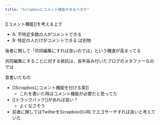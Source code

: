 ```yaml
---
title: "Scrapboxにコメント機能があるべきか"
---
```


[[コメント機能]]を考える上で
- A: 不特定多数の人がコメントできる
- B: 特定の人だけがコメントできる
は別物

後者に関して「共同編集にすれば良いのでは」という機運が高まってる

共同編集にすることに対する抵抗は、長年染み付いたブログのメタファーなのでは

昔書いたもの
- [[Scrapboxにコメント機能を付ける案]]
    - これを書いた時はコメント機能が必要だと思ってた
- [[トラックバック]]があれば良い？
    - よくなさそう
- 前者に関してはTwitterをScrapboxのURLでエゴサーチすれば良いと考えていた
